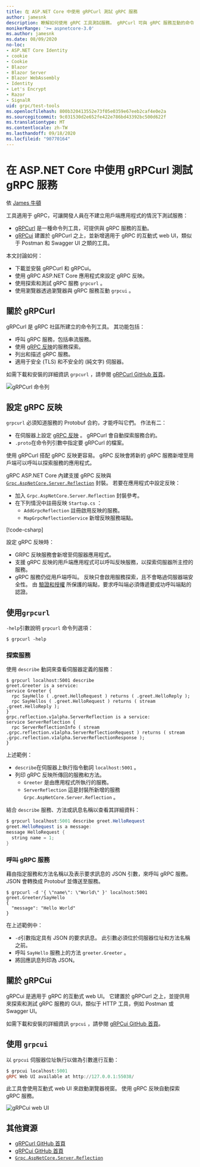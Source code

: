 ```yaml
---
title: 在 ASP.NET Core 中使用 gRPCurl 測試 gRPC 服務
author: jamesnk
description: 瞭解如何使用 gRPC 工具測試服務。 gRPCurl 可與 gRPC 服務互動的命令列工具。 gRPCui 是互動式的 web UI。
monikerRange: '>= aspnetcore-3.0'
ms.author: jamesnk
ms.date: 08/09/2020
no-loc:
- ASP.NET Core Identity
- cookie
- Cookie
- Blazor
- Blazor Server
- Blazor WebAssembly
- Identity
- Let's Encrypt
- Razor
- SignalR
uid: grpc/test-tools
ms.openlocfilehash: 800b320413552e73f05e0359e67eeb2caf4e0e2a
ms.sourcegitcommit: 9c031530d2e652fe422e786bd43392bc500d622f
ms.translationtype: MT
ms.contentlocale: zh-TW
ms.lasthandoff: 09/18/2020
ms.locfileid: "90770164"
---
```

# <a name="test-grpc-services-with-grpcurl-in-aspnet-core"></a>在 ASP.NET Core 中使用 gRPCurl 測試 gRPC 服務

依 [James 牛頓](https://twitter.com/jamesnk)

工具適用于 gRPC，可讓開發人員在不建立用戶端應用程式的情況下測試服務：

* [gRPCurl](https://github.com/fullstorydev/grpcurl) 是一種命令列工具，可提供與 gRPC 服務的互動。
* [gRPCui](https://github.com/fullstorydev/grpcui) 建置於 gRPCurl 之上，並新增適用于 gRPC 的互動式 web UI，類似于 Postman 和 Swagger UI 之類的工具。

本文討論如何：

* 下載並安裝 gRPCurl 和 gRPCui。
* 使用 gRPC ASP.NET Core 應用程式來設定 gRPC 反映。
* 使用探索和測試 gRPC 服務 `grpcurl` 。
* 使用瀏覽器透過瀏覽器與 gRPC 服務互動 `grpcui` 。

## <a name="about-grpcurl"></a>關於 gRPCurl

gRPCurl 是 gRPC 社區所建立的命令列工具。 其功能包括：

* 呼叫 gRPC 服務，包括串流服務。
* 使用 [gRPC 反映](https://github.com/grpc/grpc/blob/master/doc/server-reflection.md)的服務探索。
* 列出和描述 gRPC 服務。
* 適用于安全 (TLS) 和不安全的 (純文字) 伺服器。

如需下載和安裝的詳細資訊 `grpcurl` ，請參閱 [gRPCurl GitHub 首頁](https://github.com/fullstorydev/grpcurl#installation)。

![gRPCurl 命令列](~/grpc/test-tools/static/grpcurl.png)

## <a name="set-up-grpc-reflection"></a>設定 gRPC 反映

`grpcurl` 必須知道服務的 Protobuf 合約，才能呼叫它們。 作法有二：

* 在伺服器上設定 [gRPC 反映](https://github.com/grpc/grpc/blob/master/doc/server-reflection.md) 。 gRPCurl 會自動探索服務合約。
* `.proto`在命令列引數中指定要 gRPCurl 的檔案。

使用 gRPCurl 搭配 gRPC 反映更容易。 gRPC 反映會將新的 gRPC 服務新增至用戶端可以呼叫以探索服務的應用程式。

gRPC ASP.NET Core 內建支援 gRPC 反映與 [`Grpc.AspNetCore.Server.Reflection`](https://www.nuget.org/packages/Grpc.AspNetCore.Server.Reflection) 封裝。 若要在應用程式中設定反映：

* 加入 `Grpc.AspNetCore.Server.Reflection` 封裝參考。
* 在下列情況中註冊反映 `Startup.cs` ：
  * `AddGrpcReflection` 註冊啟用反映的服務。
  * `MapGrpcReflectionService` 新增反映服務端點。

[!code-csharp[](~/grpc/test-tools/Startup.cs?name=snippet_1&highlight=4,15-18)]

設定 gRPC 反映時：

* GRPC 反映服務會新增至伺服器應用程式。
* 支援 gRPC 反映的用戶端應用程式可以呼叫反映服務，以探索伺服器所主控的服務。
* gRPC 服務仍從用戶端呼叫。 反映只會啟用服務探索，且不會略過伺服器端安全性。 由 [驗證和授權](xref:grpc/authn-and-authz) 所保護的端點，要求呼叫端必須傳遞要成功呼叫端點的認證。

## <a name="use-grpcurl"></a>使用`grpcurl`

`-help`引數說明 `grpcurl` 命令列選項：

```console
$ grpcurl -help
```

### <a name="discover-services"></a>探索服務

使用 `describe` 動詞來查看伺服器定義的服務：

```console
$ grpcurl localhost:5001 describe
greet.Greeter is a service:
service Greeter {
  rpc SayHello ( .greet.HelloRequest ) returns ( .greet.HelloReply );
  rpc SayHellos ( .greet.HelloRequest ) returns ( stream .greet.HelloReply );
}
grpc.reflection.v1alpha.ServerReflection is a service:
service ServerReflection {
  rpc ServerReflectionInfo ( stream .grpc.reflection.v1alpha.ServerReflectionRequest ) returns ( stream .grpc.reflection.v1alpha.ServerReflectionResponse );
}
```

上述範例：

* `describe`在伺服器上執行指令動詞 `localhost:5001` 。
* 列印 gRPC 反映所傳回的服務和方法。
  * `Greeter` 是由應用程式所執行的服務。
  * `ServerReflection` 這是封裝所新增的服務 `Grpc.AspNetCore.Server.Reflection` 。

結合 `describe` 服務、方法或訊息名稱以查看其詳細資料：

```powershell
$ grpcurl localhost:5001 describe greet.HelloRequest
greet.HelloRequest is a message:
message HelloRequest {
  string name = 1;
}
```

### <a name="call-grpc-services"></a>呼叫 gRPC 服務

藉由指定服務和方法名稱以及表示要求訊息的 JSON 引數，來呼叫 gRPC 服務。 JSON 會轉換成 Protobuf 並傳送至服務。

```console
$ grpcurl -d '{ \"name\": \"World\" }' localhost:5001 greet.Greeter/SayHello
{
  "message": "Hello World"
}
```

在上述範例中：

* `-d`引數指定具有 JSON 的要求訊息。 此引數必須位於伺服器位址和方法名稱之前。
* 呼叫 `SayHello` 服務上的方法 `greeter.Greeter` 。
* 將回應訊息列印為 JSON。

## <a name="about-grpcui"></a>關於 gRPCui

gRPCui 是適用于 gRPC 的互動式 web UI。 它建置於 gRPCurl 之上，並提供用來探索和測試 gRPC 服務的 GUI，類似于 HTTP 工具，例如 Postman 或 Swagger UI。

如需下載和安裝的詳細資訊 `grpcui` ，請參閱 [gRPCui GitHub 首頁](https://github.com/fullstorydev/grpcui#installation)。

## <a name="using-grpcui"></a>使用 `grpcui`

以 `grpcui` 伺服器位址執行以做為引數進行互動：

```powershell
$ grpcui localhost:5001
gRPC Web UI available at http://127.0.0.1:55038/
```

此工具會使用互動式 web UI 來啟動瀏覽器視窗。 使用 gRPC 反映自動探索 gRPC 服務。

![gRPCui web UI](~/grpc/test-tools/static/grpcui.png)

## <a name="additional-resources"></a>其他資源

* [gRPCurl GitHub 首頁](https://github.com/fullstorydev/grpcurl)
* [gRPCui GitHub 首頁](https://github.com/fullstorydev/grpcui)
* [`Grpc.AspNetCore.Server.Reflection`](https://www.nuget.org/packages/Grpc.AspNetCore.Server.Reflection)
